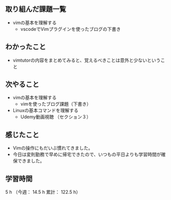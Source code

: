 ## 取り組んだ課題一覧
- vimの基本を理解する
  - vscodeでVimプラグインを使ったブログの下書き
## わかったこと
- vimtutorの内容をまとめてみると、覚えるべきことは意外と少ないということ
## 次やること
- vimの基本を理解する
  - vimを使ったブログ課題（下書き）
- Linuxの基本コマンドを理解する
  - Udemy動画視聴 （セクション３）
## 感じたこと
- Vimの操作にもだいぶ慣れてきました。
- 今日は変則勤務で早めに帰宅できたので、いつもの平日よりも学習時間が確保できました。
## 学習時間
5 h （今週： 14.5 h 累計： 122.5 h）
